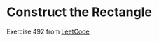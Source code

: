 # Construct the Rectangle
Exercise 492 from [LeetCode](https://leetcode.com/problems/construct-the-rectangle/)